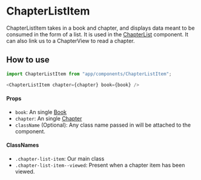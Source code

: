 ChapterListItem
===============
ChapterListItem takes in a book and chapter, and displays data meant to be consumed in the form of a list.  It is used in the [ChapterList](../ChapterList) component.  It can also link us to a ChapterView to read a chapter.

How to use
----------
```js
import ChapterListItem from "app/components/ChapterListItem";

<ChapterListItem chapter={chapter} book={book} />
```

#### Props
* `book`: An single [Book](../../data/models/Book)
* `chapter`: An single [Chapter](../../data/models/Chapter)
* `className` (Optional): Any class name passed in will be attached to the component.

#### ClassNames
 * `.chapter-list-item`: Our main class
 * `.chapter-list-item--viewed`: Present when a chapter item has been viewed.
